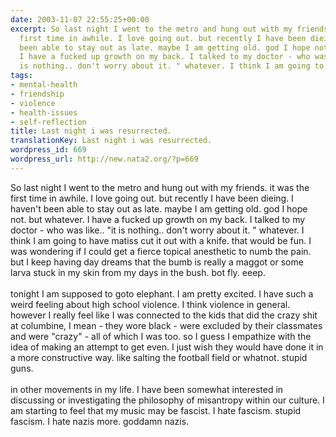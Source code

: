 ```yaml
---
date: 2003-11-07 22:55:25+00:00
excerpt: So last night I went to the metro and hung out with my friends. it was the
  first time in awhile. I love going out. but recently I have been dieing. I haven't
  been able to stay out as late. maybe I am getting old. god I hope not. but whatever.
  I have a fucked up growth on my back. I talked to my doctor - who was like.. "it
  is nothing.. don't worry about it. " whatever. I think I am going to have...
tags:
- mental-health
- friendship
- violence
- health-issues
- self-reflection
title: Last night i was resurrected.
translationKey: Last night i was resurrected.
wordpress_id: 669
wordpress_url: http://new.nata2.org/?p=669
---
```


So last night I went to the metro and hung out with my friends. it was the first time in awhile. I love going out. but recently I have been dieing. I haven't been able to stay out as late. maybe I am getting old. god I hope not. but whatever. I have a fucked up growth on my back. I talked to my doctor - who was like.. "it is nothing.. don't worry about it. " whatever. I think I am going to have matiss cut it out with a knife. that would be fun. I was wondering if I could get a fierce topical anesthetic to numb the pain. but I keep having day dreams that the bumb is really a maggot or some larva stuck in my skin from my days in the bush. bot fly. eeep. 
<br/><br/>tonight I am supposed to goto elephant. I am pretty excited. I have such a weird feeling about high school violence. I think violence in general. however I really feel like I was connected to the kids that did the crazy shit at columbine, I mean - they wore black - were excluded by their classmates and were "crazy" - all of which I was too. so I guess I empathize with the idea of making an attempt to get even. I just wish they would have done it in a more constructive way. like salting the football field or whatnot. stupid guns.<br/><br/>in other movements in my life. I have been somewhat interested in discussing or investigating the philosophy of misantropy within our culture. I am starting to feel that my music may be fascist. I hate fascism. stupid fascism. I hate nazis more. goddamn nazis.